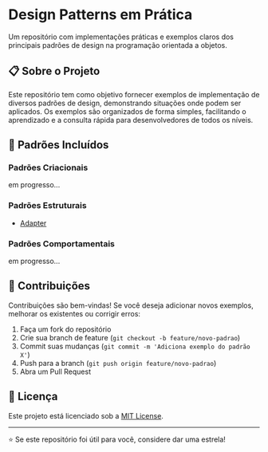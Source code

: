 # Design Patterns em Prática

Um repositório com implementações práticas e exemplos claros dos principais padrões de design na programação orientada a objetos.

## 📋 Sobre o Projeto

Este repositório tem como objetivo fornecer exemplos de implementação de diversos padrões de design, demonstrando situações onde podem ser aplicados. Os exemplos são organizados de forma simples, facilitando o aprendizado e a consulta rápida para desenvolvedores de todos os níveis.

## 🧩 Padrões Incluídos

### Padrões Criacionais

em progresso...

<!-- - **Singleton**: Implementação que garante a existência de apenas uma instância de uma classe
- **Factory Method**: Criação de objetos sem especificar a classe exata
- **Abstract Factory**: Criação de famílias de objetos relacionados
- **Builder**: Construção de objetos complexos passo a passo
- **Prototype**: Criação de novos objetos a partir da clonagem de objetos existentes -->

### Padrões Estruturais

- [Adapter](./adapter/README-ADAPTER.md)

<!-- - **Bridge**: Separação de abstração e implementação
- **Composite**: Composição de objetos em estruturas de árvore
- **Decorator**: Adição de responsabilidades a objetos dinamicamente
- **Facade**: Interface simplificada para um conjunto de interfaces -->

### Padrões Comportamentais

em progresso...

<!-- - **Strategy**: Definição de uma família de algoritmos intercambiáveis
- **Observer**: Notificação de mudanças para objetos dependentes
- **Command**: Encapsulamento de solicitações como objetos
- **Iterator**: Acesso sequencial aos elementos de uma coleção
- **State**: Alteração do comportamento quando o estado interno muda -->

## 🤝 Contribuições

Contribuições são bem-vindas! Se você deseja adicionar novos exemplos, melhorar os existentes ou corrigir erros:

1. Faça um fork do repositório
2. Crie sua branch de feature (`git checkout -b feature/novo-padrao`)
3. Commit suas mudanças (`git commit -m 'Adiciona exemplo do padrão X'`)
4. Push para a branch (`git push origin feature/novo-padrao`)
5. Abra um Pull Request

## 📄 Licença

Este projeto está licenciado sob a [MIT License](https://choosealicense.com/licenses/mit/).

---

⭐ Se este repositório foi útil para você, considere dar uma estrela!
